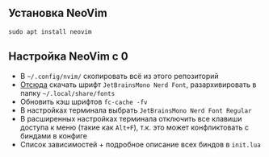 ## Установка NeoVim

```
sudo apt install neovim
```

## Настройка NeoVim с 0

- В `~/.config/nvim/` скопировать всё из этого репозиторий
- [Отсюда](https://www.nerdfonts.com/font-downloads) скачать шрифт `JetBrainsMono Nerd Font`, разархивировать в папку `~/.local/share/fonts`
- Обновить кэш шрифтов `fc-cache -fv`
- В настройках терминала выбрать `JetBrainsMono Nerd Font Regular`
- В расширенных настройках терминала отключить все клавиши доступа к меню (такие как `Alt+F`), т.к. это может конфликтовать с биндами в конфиге
- Список зависимостей + подробное описание всех биндов в `init.lua` 
